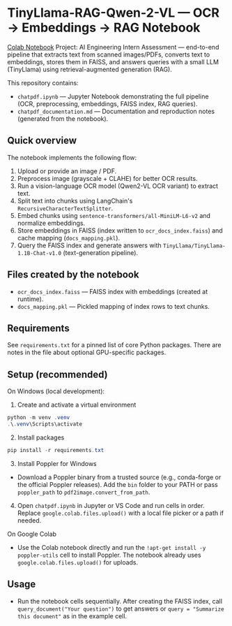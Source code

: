 # TinyLlama-RAG-Qwen-2-VL — OCR → Embeddings → RAG Notebook
[Colab Notebook](https://colab.research.google.com/drive/1Fbw_rvjfWAUFFwpoyLkVgtmQ8Wlz3H5m?usp=sharing&authuser=1#scrollTo=JeG0cQsHMLNx)
Project: AI Engineering Intern Assessment — end-to-end pipeline that extracts text from scanned images/PDFs, converts text to embeddings, stores them in FAISS, and answers queries with a small LLM (TinyLlama) using retrieval-augmented generation (RAG).

This repository contains:

- `chatpdf.ipynb` — Jupyter Notebook demonstrating the full pipeline (OCR, preprocessing, embeddings, FAISS index, RAG queries).
- `chatpdf_documentation.md` — Documentation and reproduction notes (generated from the notebook).

## Quick overview

The notebook implements the following flow:
1. Upload or provide an image / PDF.
2. Preprocess image (grayscale + CLAHE) for better OCR results.
3. Run a vision-language OCR model (Qwen2-VL OCR variant) to extract text.
4. Split text into chunks using LangChain's `RecursiveCharacterTextSplitter`.
5. Embed chunks using `sentence-transformers/all-MiniLM-L6-v2` and normalize embeddings.
6. Store embeddings in FAISS (index written to `ocr_docs_index.faiss`) and cache mapping (`docs_mapping.pkl`).
7. Query the FAISS index and generate answers with `TinyLlama/TinyLlama-1.1B-Chat-v1.0` (text-generation pipeline).

## Files created by the notebook

- `ocr_docs_index.faiss` — FAISS index with embeddings (created at runtime).
- `docs_mapping.pkl` — Pickled mapping of index rows to text chunks.

## Requirements

See `requirements.txt` for a pinned list of core Python packages. There are notes in the file about optional GPU-specific packages.

## Setup (recommended)

On Windows (local development):

1. Create and activate a virtual environment

```powershell
python -m venv .venv
.\.venv\Scripts\activate
```

2. Install packages

```powershell
pip install -r requirements.txt
```

3. Install Poppler for Windows
- Download a Poppler binary from a trusted source (e.g., conda-forge or the official Poppler releases). Add the `bin` folder to your PATH or pass `poppler_path` to `pdf2image.convert_from_path`.

4. Open `chatpdf.ipynb` in Jupyter or VS Code and run cells in order. Replace `google.colab.files.upload()` with a local file picker or a path if needed.

On Google Colab

- Use the Colab notebook directly and run the `!apt-get install -y poppler-utils` cell to install Poppler. The notebook already uses `google.colab.files.upload()` for uploads.

## Usage


- Run the notebook cells sequentially. After creating the FAISS index, call `query_document("Your question")` to get answers or `query = "Summarize this document"` as in the example cell.
